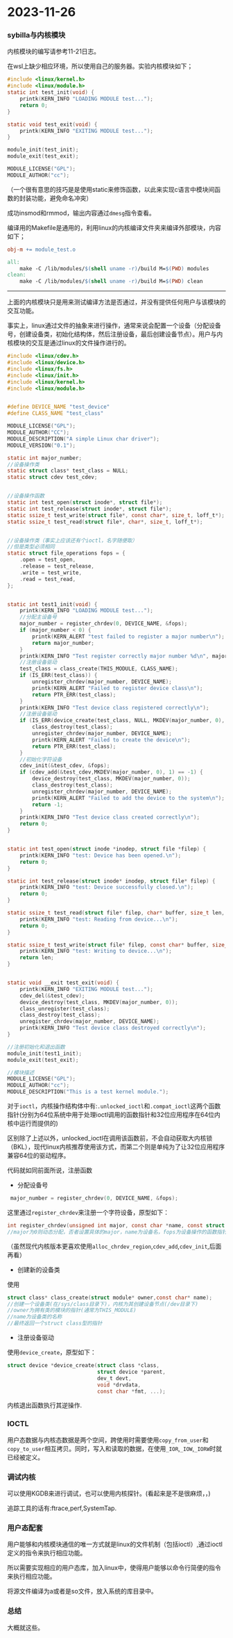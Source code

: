 # 2023-11-26

### sybilla与内核模块

内核模块的编写请参考11-21日志。

在wsl上缺少相应环境，所以使用自己的服务器。实验内核模块如下；

```c
#include <linux/kernel.h>
#include <linux/module.h>
static int test_init(void) {
    printk(KERN_INFO "LOADING MODULE test...");
    return 0;
}

static void test_exit(void) {
    printk(KERN_INFO "EXITING MODULE test...");
}

module_init(test_init);
module_exit(test_exit);

MODULE_LICENSE("GPL");
MODULE_AUTHOR("cc");
```

（一个很有意思的技巧是是使用static来修饰函数，以此来实现c语言中模块间函数的封装功能，避免命名冲突）

成功insmod和rmmod，输出内容通过`dmesg`指令查看。

编译用的Makefile是通用的，利用linux的内核编译文件夹来编译外部模块，内容如下；

```makefile
obj-m += module_test.o

all:
	make -C /lib/modules/$(shell uname -r)/build M=$(PWD) modules
clean:
	make -C /lib/modules/$(shell uname -r)/build M=$(PWD) clean
```

---

上面的内核模块只是用来测试编译方法是否通过，并没有提供任何用户与该模块的交互功能。

事实上，linux通过文件的抽象来进行操作，通常来说会配置一个设备（分配设备号，创建设备类，初始化结构体，然后注册设备，最后创建设备节点）。用户与内核模块的交互是通过linux的文件操作进行的。

```c
#include <linux/cdev.h>
#include <linux/device.h>
#include <linux/fs.h>
#include <linux/init.h>
#include <linux/kernel.h>
#include <linux/module.h>


#define DEVICE_NAME "test_device"
#define CLASS_NAME "test_class"

MODULE_LICENSE("GPL");
MODULE_AUTHOR("CC");
MODULE_DESCRIPTION("A simple Linux char driver");
MODULE_VERSION("0.1");

static int major_number;
//设备操作类
static struct class* test_class = NULL;
static struct cdev test_cdev;


//设备操作函数
static int test_open(struct inode*, struct file*);
static int test_release(struct inode*, struct file*);
static ssize_t test_write(struct file*, const char*, size_t, loff_t*);
static ssize_t test_read(struct file*, char*, size_t, loff_t*);


//设备操作类（事实上应该还有个ioctl，名字随便取）
//但是类型必须相同
static struct file_operations fops = {
    .open = test_open,
    .release = test_release,
    .write = test_write,
    .read = test_read,
};


static int test1_init(void) {
    printk(KERN_INFO "LOADING MODULE test...");
    //分配主设备号
    major_number = register_chrdev(0, DEVICE_NAME, &fops);
    if (major_number < 0) {
        printk(KERN_ALERT "test failed to register a major number\n");
        return major_number;
    }
    printk(KERN_INFO "Test register correctly major number %d\n", major_number);
    //注册设备驱动
    test_class = class_create(THIS_MODULE, CLASS_NAME);
    if (IS_ERR(test_class)) {
        unregister_chrdev(major_number, DEVICE_NAME);
        printk(KERN_ALERT "Failed to register device class\n");
        return PTR_ERR(test_class);
    }
    printk(KERN_INFO "Test device class registered correctly\n");
    //注册设备驱动
    if (IS_ERR(device_create(test_class, NULL, MKDEV(major_number, 0), NULL, DEVICE_NAME))) {
        class_destroy(test_class);
        unregister_chrdev(major_number, DEVICE_NAME);
        printk(KERN_ALERT "Failed to create the device\n");
        return PTR_ERR(test_class);
    }
    //初始化字符设备
    cdev_init(&test_cdev, &fops);
    if (cdev_add(&test_cdev,MKDEV(major_number, 0), 1) == -1) {
        device_destroy(test_class, MKDEV(major_number, 0));
        class_destroy(test_class);
        unregister_chrdev(major_number, DEVICE_NAME);
        printk(KERN_ALERT "Failed to add the device to the system\n");
        return -1;
    }
    printk(KERN_INFO "Test device class created correctly\n");
    return 0;
}


static int test_open(struct inode *inodep, struct file *filep) {
    printk(KERN_INFO "test: Device has been opened.\n");
    return 0;
}

static int test_release(struct inode* inodep, struct file* filep) {
    printk(KERN_INFO "test: Device successfully closed.\n");
    return 0;
}

static ssize_t test_read(struct file* filep, char* buffer, size_t len, loff_t* offset) {
    printk(KERN_INFO "test: Reading from device...\n");
    return 0;
}

static ssize_t test_write(struct file* filep, const char* buffer, size_t len, loff_t* offset) {
    printk(KERN_INFO "test: Writing to device...\n");
    return len;
}


static void __exit test_exit(void) {
    printk(KERN_INFO "EXITING MODULE test...");
    cdev_del(&test_cdev);
    device_destroy(test_class, MKDEV(major_number, 0));
    class_unregister(test_class);
    class_destroy(test_class);
    unregister_chrdev(major_number, DEVICE_NAME);
    printk(KERN_INFO "Test device class destroyed correctly\n");
}

//注册初始化和退出函数
module_init(test1_init);
module_exit(test_exit);

//模块描述
MODULE_LICENSE("GPL");
MODULE_AUTHOR("cc");
MODULE_DESCRIPTION("This is a test kernel module.");

```

对于`ioctl`，内核操作结构体中有:`.unlocked_ioctl`和`.compat_ioctl`这两个函数指针(分别为64位系统中用于处理ioctl调用的函数指针和32位应用程序在64位内核中运行而提供的)

区别除了上述以外，unlocked_ioctl在调用该函数前，不会自动获取大内核锁（BKL），现代linux内核推荐使用该方式，而第二个则是单纯为了让32位应用程序兼容64位的驱动程序。

代码就如同前面所说，注册函数

- 分配设备号

```c
 major_number = register_chrdev(0, DEVICE_NAME, &fops);
```

这里通过`register_chrdev`来注册一个字符设备，原型如下：

```c
int register_chrdev(unsigned int major, const char *name, const struct file_operations *fops);
//major为0则动态分配，否者设置具体的major，name为设备名，fops为设备操作的函数指针结构体。
```

（虽然现代内核版本更喜欢使用`alloc_chrdev_region`,`cdev_add`,`cdev_init`,后面再看）

- 创建新的设备类

使用

```c
struct class* class_create(struct module* owner,const char* name);
//创建一个设备类(在/sys/class目录下)，内核为其创建设备节点(/dev目录下)
//owner为拥有类的模块的指针(通常为THIS_MODULE)
//name为设备类的名称
//最终返回一个struct class型的指针
```

- 注册设备驱动

使用`device_create`，原型如下：

```c
struct device *device_create(struct class *class,
                             struct device *parent,
                             dev_t devt,
                             void *drvdata,
                             const char *fmt, ...);
```

内核退出函数执行其逆操作.

### IOCTL

用户态数据与内核态数据是两个空间，跨使用时需要使用`copy_from_user`和`copy_to_user`相互拷贝。同时，写入和读取的数据，在使用`_IOR`,`_IOW`,`_IORW`时就已经被定义。





### 调试内核

可以使用KGDB来进行调试，也可以使用内核探针。(看起来是不是很麻烦，，)

追踪工具的话有:ftrace,perf,SystemTap.

### 用户态配套

用户能够和内核模块通信的唯一方式就是linux的文件机制（包括ioctl）,通过ioctl定义的指令来执行相应功能。

所以需要实现相应的用户态库，加入linux中，使得用户能够以命令行简便的指令来执行相应功能。

将源文件编译为a或者是so文件，放入系统的库目录中。

### 总结

大概就这些。